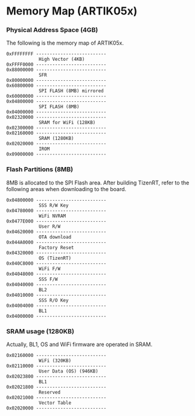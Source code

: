 # Memory Map (ARTIK05x)
 
### Physical Address Space (4GB)
 
The following is the memory map of ARTIK05x.
 
```
0xFFFFFFFF --------------------------
            High Vector (4KB)
0xFFFF0000 --------------------------
0x88000000 --------------------------
            SFR
0x80000000 --------------------------
0x60800000 --------------------------
            SPI FLASH (8MB) mirrored
0x60000000 --------------------------
0x04800000 --------------------------
            SPI FLASH (8MB)
0x04000000 --------------------------
0x02320000 --------------------------
            SRAM for WiFi (128KB)
0x02300000 --------------------------
0x02160000 --------------------------
            SRAM (1280KB)
0x02020000 --------------------------
            IROM
0x09000000 --------------------------
```



### Flash Partitions (8MB)

8MB is allocated to the SPI Flash area. After building TizenRT, refer to the following areas when downloading to the board.

```
0x04800000 --------------------------
            SSS R/W Key
0x04780000 --------------------------
            WiFi NVRAM
0x0477E000 --------------------------
            User R/W
0x04620000 --------------------------
            OTA download
0x044A0000 --------------------------
            Factory Reset
0x04320000 --------------------------
            OS (TizenRT)
0x040C8000 --------------------------
            WiFi F/W
0x04048000 --------------------------
            SSS F/W
0x04040000 --------------------------
            BL2
0x04010000 --------------------------
            SSS R/O Key
0x04004000 --------------------------
            BL1
0x04000000 --------------------------
```



### SRAM usage (1280KB)

Actually, BL1, OS and WiFi firmware are operated in SRAM.

```
0x02160000 --------------------------
            WiFi (320KB)
0x02110000 --------------------------
            User Data (OS) (946KB)
0x02023800 --------------------------
            BL1
0x02021800 --------------------------
            Reserved
0x02021000 --------------------------
            Vector Table
0x02020000 --------------------------
```
